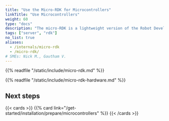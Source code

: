 ```yaml
---
title: "Use the Micro-RDK for Microcontrollers"
linkTitle: "Use Microcontrollers"
weight: 60
type: "docs"
description: "The micro-RDK is a lightweight version of the Robot Development Kit which can run on resource-limited embedded systems."
tags: ["server", "rdk"]
no_list: true
aliases:
  - /internals/micro-rdk
  - /micro-rdk/
# SMEs: Nick M., Gautham V.
---
```


{{% readfile "/static/include/micro-rdk.md" %}}

{{% readfile "/static/include/micro-rdk-hardware.md" %}}

## Next steps

{{< cards >}}
{{% card link="/get-started/installation/prepare/microcontrollers" %}}
{{< /cards >}}
